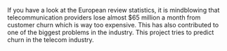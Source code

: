 If you have a look at the European review statistics, it is mindblowing that telecommunication providers lose almost $65 million a month from customer churn which is way too expensive. This has also contributed to one of the biggest problems in the industry.
This project tries to predict churn in the telecom industry.
